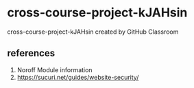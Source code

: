 # cross-course-project-kJAHsin
cross-course-project-kJAHsin created by GitHub Classroom

## references
1. Noroff Module information
2. https://sucuri.net/guides/website-security/
